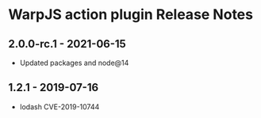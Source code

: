 # WarpJS action plugin Release Notes

## 2.0.0-rc.1 - 2021-06-15

- Updated packages and node@14

## 1.2.1 - 2019-07-16

- lodash CVE-2019-10744
